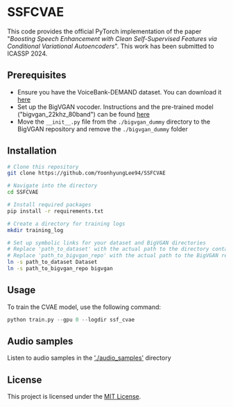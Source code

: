 # SSFCVAE
This code provides the official PyTorch implementation of the paper "_Boosting Speech Enhancement with Clean Self-Supervised Features via Conditional Variational Autoencoders_". This work has been submitted to ICASSP 2024.

## Prerequisites
* Ensure you have the VoiceBank-DEMAND dataset. You can download it [here](https://datashare.ed.ac.uk/handle/10283/2791)
* Set up the BigVGAN vocoder. Instructions and the pre-trained model ("bigvgan_22khz_80band") can be found [here](https://github.com/NVIDIA/BigVGAN)
* Move the `__init__.py` file from the `./bigvgan_dummy` directory to the BigVGAN repository and remove the `./bigvgan_dummy` folder 

## Installation
```bash
# Clone this repository
git clone https://github.com/YoonhyungLee94/SSFCVAE

# Navigate into the directory
cd SSFCVAE

# Install required packages
pip install -r requirements.txt

# Create a directory for training logs
mkdir training_log

# Set up symbolic links for your dataset and BigVGAN directories
# Replace 'path_to_dataset' with the actual path to the directory containing the VoiceBank-DEMAND dataset folder
# Replace 'path_to_bigvgan_repo' with the actual path to the BigVGAN repository directory
ln -s path_to_dataset Dataset
ln -s path_to_bigvgan_repo bigvgan
```

## Usage
To train the CVAE model, use the following command:

```python
python train.py --gpu 0 --logdir ssf_cvae
```

## Audio samples
Listen to audio samples in the ['./audio_samples'](./audio_samples) directory

## License
This project is licensed under the [MIT License](LICENSE).
